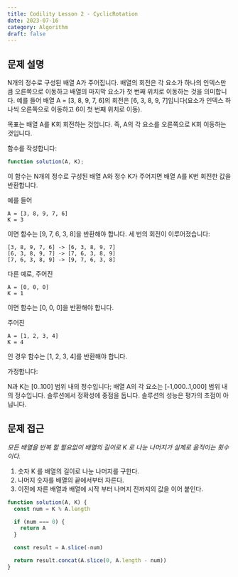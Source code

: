 ```yaml
---
title: Codility Lesson 2 - CyclicRotation
date: 2023-07-16
category: Algorithm
draft: false
---
```


## 문제 설명

N개의 정수로 구성된 배열 A가 주어집니다. 배열의 회전은 각 요소가 하나의 인덱스만큼 오른쪽으로 이동하고 배열의 마지막 요소가 첫 번째 위치로 이동하는 것을 의미합니다. 예를 들어 배열 A = [3, 8, 9, 7, 6]의 회전은 [6, 3, 8, 9, 7]입니다(요소가 인덱스 하나씩 오른쪽으로 이동하고 6이 첫 번째 위치로 이동).

목표는 배열 A를 K회 회전하는 것입니다. 즉, A의 각 요소를 오른쪽으로 K회 이동하는 것입니다.

함수를 작성합니다:

```javascript
function solution(A, K);
```

이 함수는 N개의 정수로 구성된 배열 A와 정수 K가 주어지면 배열 A를 K번 회전한 값을 반환합니다.

예를 들어

```
A = [3, 8, 9, 7, 6]
K = 3
```

이면 함수는 [9, 7, 6, 3, 8]을 반환해야 합니다. 세 번의 회전이 이루어졌습니다:

```
[3, 8, 9, 7, 6] -> [6, 3, 8, 9, 7]
[6, 3, 8, 9, 7] -> [7, 6, 3, 8, 9]
[7, 6, 3, 8, 9] -> [9, 7, 6, 3, 8]
```

다른 예로, 주어진

```
A = [0, 0, 0]
K = 1
```

이면 함수는 [0, 0, 0]을 반환해야 합니다.

주어진

```
A = [1, 2, 3, 4]
K = 4
```

인 경우 함수는 [1, 2, 3, 4]를 반환해야 합니다.

가정합니다:

N과 K는 [0..100] 범위 내의 정수입니다;
배열 A의 각 요소는 [-1,000..1,000] 범위 내의 정수입니다.
솔루션에서 정확성에 중점을 둡니다. 솔루션의 성능은 평가의 초점이 아닙니다.

## 문제 접근

_모든 배열을 반복 할 필요없이 배열의 길이로 K 로 나눈 나머지가 실제로 움직이는 횟수이다._

1. 숫자 K 를 배열의 길이로 나눈 나머지를 구한다.
2. 나머지 숫자를 배열의 끝에서부터 자른다.
3. 이전에 자른 배열과 배열에 시작 부터 나머지 전까지의 값을 이어 붙인다.

```javascript
function solution(A, K) {
  const num = K % A.length

  if (num === 0) {
    return A
  }

  const result = A.slice(-num)

  return result.concat(A.slice(0, A.length - num))
}
```
